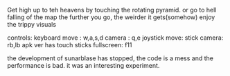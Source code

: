 Get high up to teh heavens by touching the rotating pyramid.
or go to hell falling of the map
the further you go, the weirder it gets(somehow)
enjoy the trippy visuals

controls:
  keyboard
    move : w,a,s,d
    camera : q,e
   joystick
    move: stick
    camera: rb,lb
   apk ver has touch sticks
   fullscreen: f11
 
the development of sunarblase has stopped,
the code is a mess and the performance is bad.
it was an interesting experiment.
